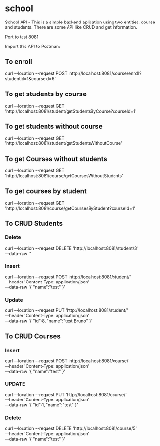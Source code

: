 # school
School API - This is a simple backend aplication using two entities: course and students. There are some API like CRUD and get information.

Port to test 8081

Import this API to Postman:

## To enroll
curl --location --request POST 'http://localhost:8081/course/enroll?studentid=1&courseId=6'

## To get students by course
curl --location --request GET 'http://localhost:8081/student/getStudentsByCourse?courseId=1'

## To get students without course
curl --location --request GET 'http://localhost:8081/student/getStudentsWithoutCourse'

## To get Courses without students
curl --location --request GET 'http://localhost:8081/course/getCoursesWithoutStudents'

## To get courses by student
curl --location --request GET 'http://localhost:8081/course/getCoursesByStudent?courseId=1'

## To CRUD Students
### Delete
curl --location --request DELETE 'http://localhost:8081/student/3' \
--data-raw ''

### Insert
curl --location --request POST 'http://localhost:8081/student/' \
--header 'Content-Type: application/json' \
--data-raw '{
    "name":"test"
}'

### Update
curl --location --request PUT 'http://localhost:8081/student/' \
--header 'Content-Type: application/json' \
--data-raw '{
    "id":8,
    "name":"test Bruno"
}'

## To CRUD Courses
### Insert
curl --location --request POST 'http://localhost:8081/course/' \
--header 'Content-Type: application/json' \
--data-raw '{
    "name":"test"
}'
### UPDATE
curl --location --request PUT 'http://localhost:8081/course/' \
--header 'Content-Type: application/json' \
--data-raw '{
    "id":1,
    "name":"test"
}'
### Delete
curl --location --request DELETE 'http://localhost:8081/course/5' \
--header 'Content-Type: application/json' \
--data-raw '{
    "name":"test"
}'
